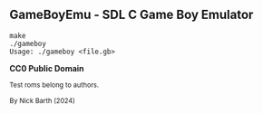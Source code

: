 ## GameBoyEmu - SDL C Game Boy Emulator

```
make
./gameboy
Usage: ./gameboy <file.gb>
```

<b>CC0 Public Domain</b>

<sup>Test roms belong to authors.</sup>

<sub>By Nick Barth (2024)</sub>
